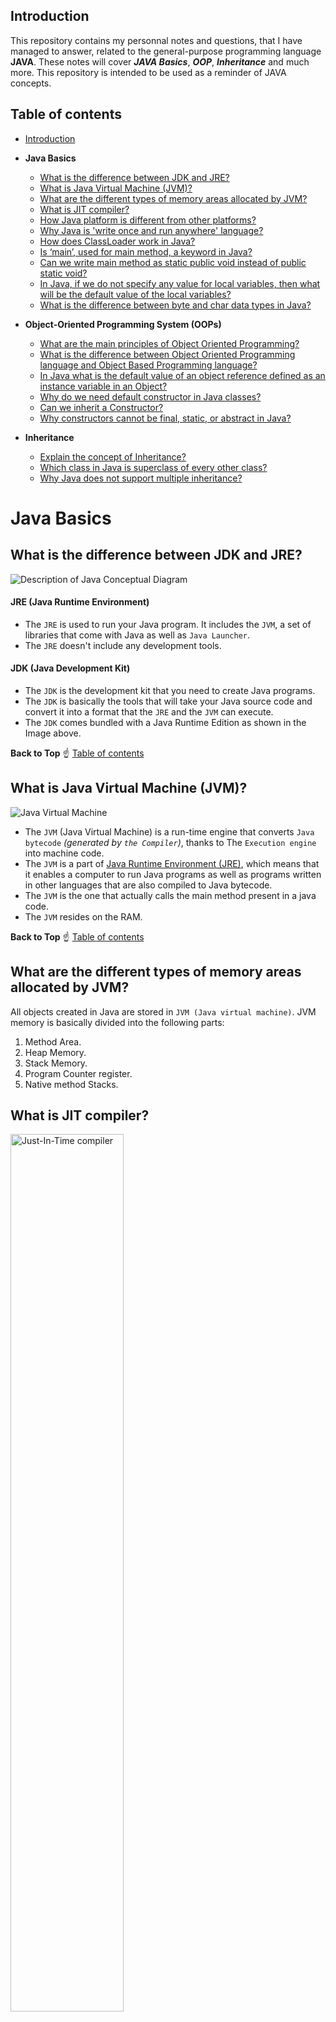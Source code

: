 ## Introduction
This repository contains my personnal notes and questions, that I have managed to answer, related to the general-purpose programming language __JAVA__. These notes will cover ___JAVA Basics___, ___OOP___, ___Inheritance___ and much more. This repository is intended to be used as a reminder of JAVA concepts.
## Table of contents
* [Introduction](#Introduction)
* __Java Basics__
    * [What is the difference between JDK and JRE?](#what-is-the-difference-between-jdk-and-jre)
    * [What is Java Virtual Machine (JVM)?](#what-is-java-virtual-machine-jvm)
    * [What are the different types of memory areas allocated by JVM?](#what-are-the-different-types-of-memory-areas-allocated-by-jvm)
    * [What is JIT compiler?](#what-is-jit-compiler)
    * [How Java platform is different from other platforms?](#how-java-platform-is-different-from-other-platforms)
    * [Why Java is 'write once and run anywhere' language?](#why-java-is-write-once-and-run-anywhere-language)
    * [How does ClassLoader work in Java?](#how-does-classloader-work-in-java)
    * [Is ‘main’, used for main method, a keyword in Java?](#is-main-used-for-main-method-a-keyword-in-java)
    * [Can we write main method as static public void instead of public static
void?](#can-we-write-main-method-as-static-public-void-instead-of-public-static-void)
    * [In Java, if we do not specify any value for local variables, then what
will be the default value of the local variables?](#in-java-if-we-do-not-specify-any-value-for-local-variables-then-what-will-be-the-default-value-of-the-local-variables)
    * [What is the difference between byte and char data types in Java?](#what-is-the-difference-between-byte-and-char-data-types-in-java)
    
* __Object-Oriented Programming System (OOPs)__
    * [What are the main principles of Object Oriented Programming?](#what-are-the-main-principles-of-object-oriented-programming)
    * [What is the difference between Object Oriented Programming language and Object Based Programming language?](#what-is-the-difference-between-object-oriented-programming-language-and-object-based-programming-language)
    * [In Java what is the default value of an object reference defined as an instance variable in an Object?](#in-java-what-is-the-default-value-of-an-object-reference-defined-as-an-instance-variable-in-an-object)
    * [Why do we need default constructor in Java classes?](#why-do-we-need-default-constructor-in-java-classes)
    * [Can we inherit a Constructor?](#can-we-inherit-a-constructor)
    * [Why constructors cannot be final, static, or abstract in Java?](#why-constructors-cannot-be-final-static-or-abstract-in-java)
 
* __Inheritance__
    * [Explain the concept of Inheritance?](#explain-the-concept-of-inheritance)
    * [Which class in Java is superclass of every other class?](#which-class-in-java-is-superclass-of-every-other-class)
    * [Why Java does not support multiple inheritance?](#why-java-does-not-support-multiple-inheritance)
    

# Java Basics
## What is the difference between JDK and JRE?
<img src="https://devops.com.vn/wp-content/uploads/2018/07/jdk_jre_jvm.png" alt="Description of Java Conceptual Diagram"><br/>
#### JRE (Java Runtime Environment)
* The `JRE` is used to run your Java program. It includes the `JVM`, a set of libraries that come with Java as well as `Java Launcher`.
* The `JRE` doesn't include any development tools.
#### JDK (Java Development Kit)
* The `JDK` is the development kit that you need to create Java programs. 
* The `JDK` is basically the tools that will take your Java source code and convert it into a format that the `JRE` and the `JVM` can execute.
* The `JDK` comes bundled with a Java Runtime Edition as shown in the Image above.

__Back to Top__ :point_up: [Table of contents](#table-of-contents)

## What is Java Virtual Machine (JVM)?
<img src="https://math.hws.edu/javanotes/c1/overview-fig3.png" alt="Java Virtual Machine"><br/>
* The `JVM` (Java Virtual Machine) is a run-time engine that converts `Java bytecode` _(generated by `the Compiler`)_, thanks to The `Execution engine` into machine code.
* The `JVM` is a part of [Java Runtime Environment (JRE)](#jre-java-runtime-environment), which means that it enables a computer to run Java programs as well as programs written in other languages that are also compiled to Java bytecode.
* The `JVM` is the one that actually calls the main method present in a java code.
* The `JVM` resides on the RAM.

__Back to Top__ :point_up: [Table of contents](#table-of-contents)

## What are the different types of memory areas allocated by JVM?
All objects created in Java are stored in `JVM (Java virtual machine)`. JVM memory is basically divided into the following parts:
1. Method Area.
2. Heap Memory.
3. Stack Memory.
4. Program Counter register.
5. Native method Stacks.

## What is JIT compiler?
<img src="https://www.edureka.co/blog/wp-content/uploads/2019/06/JIT-Compiler-JIT-in-Java-Edureka-2.png" alt="Just-In-Time compiler" width="60%"><br/>
* The `Just-In-Time (JIT) compiler` is a an essential part of the JRE, that improves the performance of Java applications by compiling platform-neutral Java bytecode into native machine code at run time.
* Without `the JIT`, the JVM has to interpret the bytecodes itself - a process that requires extra CPU and memory.

__Back to Top__ :point_up: [Table of contents](#table-of-contents)

## How Java platform is different from other platforms?
<img src="https://docs.oracle.com/javase/tutorial/figures/getStarted/getStarted-jvm.gif" alt="Java platform"><br/>
* Most platforms can be described as a combination of the operating system and underlying hardware. The Java platform differs from most other platforms in that it's a software-only platform that runs on top of other hardware-based platforms.
* The Java platform has two components:
   * [The Java Virtual Machine](#what-is-java-virtual-machine-jvm).
   * The Java Application Programming Interface (API).
   * Java is platform independent (WORA).
   
## Why Java is 'write once and run anywhere' language?
* Java applications are called `WORA (Write Once Run Anywhere)`. This means Java can be developed on any device, compiled into a standard bytecode and be expected to run on any device equipped with a JVM.
*  __Java is portable__, means that you can run Java bytecode on any hardware that has a compliant [JVM (Java Virtual Machine)](#what-is-java-virtual-machine-jvm).

__Back to Top__ :point_up: [Table of contents](#table-of-contents)

## How does ClassLoader work in Java?
### What is ClassLoader in Java?
ClassLoader in Java is a class that is used to load `class files in Java`. Java code is compiled into a class file by `javac compiler` and JVM executes Java program, by executing byte codes written in the class file. __ClassLoader is responsible for loading class files from file systems, networks, or any other source__. 
### How does it work?
Java class loaders are used to load classes at runtime. ClassLoader in Java works on three principles: `delegation, visibility, and uniqueness`.
* `Delegation principle` forward request of class loading to parent class loader and only loads the class if the parent is not able to find or load the class.
* `Visibility principle` allows child class loader to see all the classes loaded by parent ClassLoader, but parent class loader can not see classes loaded by a child.
* `Uniqueness principle` allows one to load a class exactly once, which is basically achieved by delegation and ensures that child ClassLoader doesn't reload the class already loaded by a parent.

Correct understanding of class loader is a must to resolve issues like `NoClassDefFoundError` in Java and `java.lang.ClassNotFoundException`, which are related to class loading.

__Back to Top__ :point_up: [Table of contents](#table-of-contents)

## Is ‘main’, used for main method, a keyword in Java?
* In Java, __`main`__ is the name of Java main method. It is the identifier that the JVM looks for as the starting point of the java program. __It’s not a keyword__. 

## Can we write main method as static public void instead of public static void?
* If you write `static public void main` instead of `public static void main`, then it will make no difference. Program compiles properly and runs. But if you change the sequence of main, then it will you give a compiler error.
* In Java, __we can declare access modifiers in any order__, the method name comes last, the return type comes second to last and then after it's our choice. But __it's recommended to put access modifier (public, private and protected) at the forefront as per Java coding standards__.

## In Java, if we do not specify any value for local variables, then what will be the default value of the local variables?
* There is no default value for local variables, so local variables should be declared and an initial value should be assigned before the first use.
* Using a local variable without initializing would give an error at the time of compilation.

__Back to Top__ :point_up: [Table of contents](#table-of-contents)


## What is the difference between byte and char data types in Java?
1. The first and foremost difference between byte and char are that __byte is a signed data type while char is an unsigned data type__.
2. From above fact, we can deduce another difference between byte and char. __Byte can represent negative values but char values are always positive__.
3. Another difference between char and byte is that char is a larger data type than a byte. __The range of byte is between -128 to 127 but the range of char is from 0 to 65535__, because byte is a signed 8-bit data type and char is an unsigned 16-bit data type hence, its maximum value is 2 ^ 16 - 1 which is 65535.

# Object-Oriented Programming System (OOPs)
## What are the main principles of Object Oriented Programming?
* There are 4 major principles that make a language Object Oriented. These are __Encapsulation__, __Data Abstraction__, __Polymorphism__ and __Inheritance__. 

## What is the difference between Object-Oriented Programming language and Object Based Programming language?
In computer science, the term object-based has two different senses:
* A limited version of object-oriented programming, where one or more of the following restrictions applies: 
   * There is no implicit inheritance.
   * There is no polymorphism. 
   * Only a very reduced subset of the available values are objects (typically the GUI components).
* Prototype-based systems (that is, those based on "prototype" objects that are not instances of any class).

The core difference between the two is that an object-oriented programming language has the features that an object-oriented paradigm must have in order to be considered an object-oriented programming language. While object based programming languages are __Prototype-based__ where one or more of OOP principles are lacking.

## In Java what is the default value of an object reference defined as an instance variable in an Object?
* The object references are all initialized to null in Java. However in order to do anything useful with these references, you must set them to a valid object, else you will get `NullPointerExceptions` everywhere you try to use such default initialized references.

__Back to Top__ :point_up: [Table of contents](#table-of-contents)

## Why do we need default constructor in Java classes?
* The compiler automatically provides a public no-argument constructor for any class without constructors. This is called the __default constructor__.
* This default constructor initializes the variables of the class with their respective default values (null for objects, 0.0 for float and double, false for boolean, 0 for byte, short, int and, long).

## Can we inherit a Constructor?
* Constructors are not inherited. They are called implicitly or explicitly by the child constructor.
* A subclass inherits all the members (fields, methods, and nested classes) from its superclass. Constructors are not members, so they are not inherited by subclasses, but the constructor of the superclass can be invoked from the subclass.

## Why constructors cannot be final, static, or abstract in Java?
* Constructors can't be final because when we say a method is final that means it can't be overriden. Constructors by Java rules can't be overriden anyways so there is no point in making constructors as final.
* Static methods belong to the class. Whereas a Constructor belongs to the object and called when we use the new operator to create an instance. Since a constructor is not class property, it makes sense that it’s not allowed to be static. (Constructors are implicitly final and static, you don’t need to declare it again)
* Constructors can’t be abstract because when you set a method as ‘abstract’, it means method doesn't have any body and you want to implement it at another time in a child class, but the constructor is called implicitly when the new keyword is used so it can’t lack a body.

# Inheritance
## Explain the concept of Inheritance?
* Inheritance is a proces in which one class acquires the properties (fields and methods) of an other.
* With inheritance, we can reuse the fields and methods of the existing class. Hence, __inheritance facilitates Reusability__ and is an important concept of OOPs.
* The class which inherits the properties of other is known as subclass (derived class, child class) and the class whose properties are inherited is known as superclass (base class, parent class).

## Which class in Java is superclass of every other class?
* The __Object class__, which is stored in the `java.lang package`, is the ultimate superclass of all Java classes. Because of this, all Java classes inherit methods from `Object`. Half of these methods are final and cannot be overridden.

## Why Java does not support multiple inheritance?
* Multiple Inheritance is a feature of object oriented concept, where a class can inherit properties of more than one parent class. The problem occurs when there exist methods with same signature in both the super classes and subclass. __On calling the method, the compiler cannot determine which class method to be called and even on calling which class method gets the priority__.
* Multiple inheritance is not supported by Java using classes , handling the complexity that causes due to multiple inheritance is very complex. It creates problem during various operations like casting, constructor chaining etc and there are very few scenarios on which we actually need multiple inheritance, so better to omit it for keeping the things simple and straightforward.

__Back to Top__ :point_up: [Table of contents](#table-of-contents)
